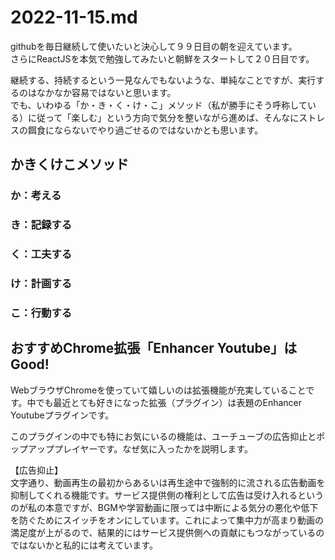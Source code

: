 # 2022-11-15.md

githubを毎日継続して使いたいと決心して９９日目の朝を迎えています。  
さらにReactJSを本気で勉強してみたいと朝鮮をスタートして２０日目です。　　

継続する、持続するという一見なんでもないような、単純なことですが、実行するのはなかなか容易ではないと思います。  
でも、いわゆる「か・き・く・け・こ」メソッド（私が勝手にそう呼称している）に従って「楽しむ」という方向で気分を整いながら進めば、そんなにストレスの餌食にならないでやり過ごせるのではないかとも思います。

## かきくけこメソッド

### か：考える

### き：記録する

### く：工夫する

### け：計画する

### こ：行動する

## おすすめChrome拡張「Enhancer Youtube」はGood!

WebブラウザChromeを使っていて嬉しいのは拡張機能が充実していることです。中でも最近とても好きになった拡張（プラグイン）は表題のEnhancer　Youtubeプラグインです。  

このプラグインの中でも特にお気にいるの機能は、ユーチューブの広告抑止とポップアッププレイヤーです。なぜ気に入ったかを説明します。

【広告抑止】   
文字通り、動画再生の最初からあるいは再生途中で強制的に流される広告動画を抑制してくれる機能です。サービス提供側の権利として広告は受け入れるというのが私の本意ですが、BGMや学習動画に限っては中断による気分の悪化や低下を防ぐためにスイッチをオンにしています。これによって集中力が高まり動画の満足度が上がるので、結果的にはサービス提供側への貢献にもつながっているのではないかと私的には考えています。  


